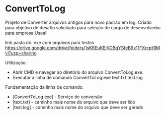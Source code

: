 # ConvertToLog

Projeto de Converter arquivos antigos para novo padrão em log.
Criado para objetivo de desafio solicitado para seleção de cargo de desenvolvedor para empresa Useall

link pasta do .exe com arquivos para testes
https://drive.google.com/drive/folders/1sK6EuKEjKDBqYSfeB9x11FXrcpt1IMvl?usp=sharing

Utilização:
- Abrir CMD e navegar ao diretório do arquivo ConvertToLog.exe.
- Executar a linha de comando ConvertToLog.exe text.txt test.log

Fundamentação da linha de comando.
- [ConvertToLog.exe] - Serviço de conversão
- [text.txt] - caminho mais nome do arquivo que deve ser lido
- [test.log] - caminho mais nome do arquivo que deve ser gerado

